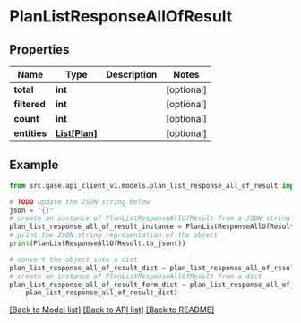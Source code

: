 # PlanListResponseAllOfResult


## Properties

Name | Type | Description | Notes
------------ | ------------- | ------------- | -------------
**total** | **int** |  | [optional] 
**filtered** | **int** |  | [optional] 
**count** | **int** |  | [optional] 
**entities** | [**List[Plan]**](Plan.md) |  | [optional] 

## Example

```python
from src.qase.api_client_v1.models.plan_list_response_all_of_result import PlanListResponseAllOfResult

# TODO update the JSON string below
json = "{}"
# create an instance of PlanListResponseAllOfResult from a JSON string
plan_list_response_all_of_result_instance = PlanListResponseAllOfResult.from_json(json)
# print the JSON string representation of the object
print(PlanListResponseAllOfResult.to_json())

# convert the object into a dict
plan_list_response_all_of_result_dict = plan_list_response_all_of_result_instance.to_dict()
# create an instance of PlanListResponseAllOfResult from a dict
plan_list_response_all_of_result_form_dict = plan_list_response_all_of_result.from_dict(
    plan_list_response_all_of_result_dict)
```
[[Back to Model list]](../README.md#documentation-for-models) [[Back to API list]](../README.md#documentation-for-api-endpoints) [[Back to README]](../README.md)


